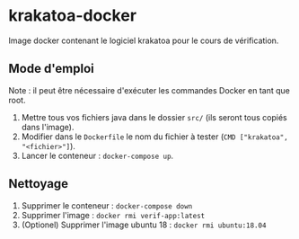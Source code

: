 # krakatoa-docker
Image docker contenant le logiciel krakatoa pour le cours de vérification.

## Mode d'emploi
Note : il peut être nécessaire d'exécuter les commandes Docker en tant que root.
1. Mettre tous vos fichiers java dans le dossier `src/` (ils seront tous copiés dans l'image).
2. Modifier dans le `Dockerfile` le nom du fichier à tester (`CMD ["krakatoa", "<fichier>"]`).
3. Lancer le conteneur : `docker-compose up`.

## Nettoyage
1. Supprimer le conteneur : `docker-compose down`
2. Supprimer l'image : `docker rmi verif-app:latest`
3. (Optionel) Supprimer l'image ubuntu 18 : `docker rmi ubuntu:18.04`